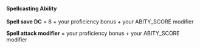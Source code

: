 
#### Spellcasting Ability
**Spell save DC** = 8 + your proficiency bonus + your ABITY_SCORE modifier

**Spell attack modifier** = your proficiency bonus + your ABITY_SCORE modifier